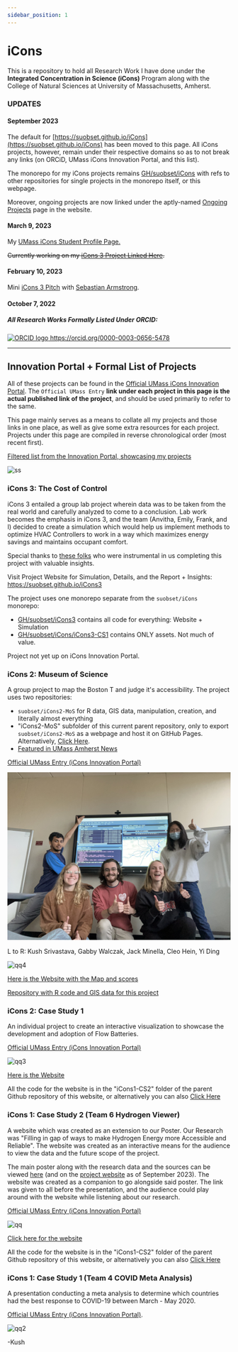 ```yaml
---
sidebar_position: 1
---
```


# iCons

This is a repository to hold all Research Work I have done under the <b>Integrated Concentration in Science (iCons)</b> Program along with the College of Natural Sciences at University of Massachusetts, Amherst.

### UPDATES

#### September 2023

The default for [https://suobset.github.io/iCons](https://suobset.github.io/iCons) has been moved to this page. All iCons projects, however, remain under their respective domains so as to not break any links (on ORCiD, UMass iCons Innovation Portal, and this list). 

The monorepo for my iCons projects remains [GH/suobset/iCons](https://github/suobset/iCons) with refs to other repositories for single projects in the monorepo itself, or this webpage.

Moreover, ongoing projects are now linked under the aptly-named [Ongoing Projects](https://skushagra.com/docs/research/ongoing) page in the website.

#### March 9, 2023

My <a href="https://icons.cns.umass.edu/student/profiles/kushagra-srivastava">UMass iCons Student Profile Page.</a>

<s>Currently working on my <a href="https://suobset.github.io/iCons3">iCons 3 Project Linked Here</a>.</s>

#### February 10, 2023

Mini <a href="https://suobset.github.io/iCons/iCons3-10feb/"> iCons 3 Pitch</a> with <a href="https://www.linkedin.com/in/sebastianarmstrong/">Sebastian Armstrong</a>.

#### October 7, 2022

##### All Research Works Formally Listed Under ORCID: 
<a href="https://orcid.org/0000-0003-0656-5478">
<img alt="ORCID logo" src="https://info.orcid.org/wp-content/uploads/2019/11/orcid_16x16.png" width="16" height="16" />
https://orcid.org/0000-0003-0656-5478
</a>

<hr />

## Innovation Portal + Formal List of Projects 

All of these projects can be found in the <a href="https://icons.cns.umass.edu/innovation-portal/search">Official UMass iCons Innovation Portal</a>. The ```Official UMass Entry``` <b>link under each project in this page is the actual published link of the project</b>, and should be used primarily to refer to the same.

This page mainly serves as a means to collate all my projects and those links in one place, as well as give some extra resources for each project. Projects under this page are compiled in reverse chronological order (most recent first).

<a href="https://icons.cns.umass.edu/innovation-portal/search?keywords=kushagra">Filtered list from the Innovation Portal, showcasing my projects</a>

![ss](https://user-images.githubusercontent.com/73229775/175075177-a9728232-a4e9-4c68-a60d-4ae02ba388eb.png)

### iCons 3: The Cost of Control

iCons 3 entailed a group lab project wherein data was to be taken from the real world and carefully analyzed to come to a conclusion. Lab work becomes the emphasis in iCons 3, and the team (Anvitha, Emily, Frank, and I) decided to create a simulation which would help us implement methods to optimize HVAC Controllers to work in a way which maximizes energy savings and maintains occupant comfort.

Special thanks to [these folks](https://suobset.github.io/iCons3/docs/acknowledgements_references) who were instrumental in us completing this project with valuable insights.

Visit Project Website for Simulation, Details, and the Report + Insights: https://suobset.github.io/iCons3

The project uses one monorepo separate from the ```suobset/iCons``` monorepo:

* [GH/suobset/iCons3](https://github.com/suobset/iCons3) contains all code for everything: Website + Simulation
* [GH/suobset/iCons/iCons3-CS1](https://github.com/iCons) contains ONLY assets. Not much of value.

Project not yet up on iCons Innovation Portal.

### iCons 2: Museum of Science

A group project to map the Boston T and judge it's accessibility. The project uses two repositories:

* ```suobset/iCons2-MoS``` for R data, GIS data, manipulation, creation, and literally almost everything
* "iCons2-MoS" subfolder of this current parent repository, only to export ```suobset/iCons2-MoS``` as a webpage and host it on GitHub Pages. Alternatively, <a href="https://github.com/suobset/iCons/iCons2-MoS">Click Here</a>.
* <a href="https://www.umass.edu/news/article/umass-icons-students-partner-museum-science-boston-tackle-climate-justice">Featured in UMass Amherst News</a>

<a href="https://icons.cns.umass.edu/innovation-portal/2124-mapping-transportation-accessibility-in-boston">Official UMass Entry (iCons Innovation Portal)</a>

![Team](./assets/iCons2-MoS-Team.jpg)

L to R: Kush Srivastava, Gabby Walczak, Jack Minella, Cleo Hein, Yi Ding

![qq4](https://user-images.githubusercontent.com/73229775/175076186-ed74c7d2-7555-4e8f-bf40-5cb81c8f5b48.png)

<a href="https://suobset.github.io/iCons/iCons2-MoS/index.html">Here is the Website with the Map and scores</a>


<a href="https://github.com/suobset/iCons2-MoS">Repository with R code and GIS data for this project</a>

### iCons 2: Case Study 1

An individual project to create an interactive visualization to showcase the development and adoption of Flow Batteries. 

<a href="https://icons.cns.umass.edu/innovation-portal/2125-rate-of-development-for-new-technologies-in-renewable-energy">Official UMass Entry (iCons Innovation Portal)</a>

![qq3](https://user-images.githubusercontent.com/73229775/175076029-63d0d650-1277-4d18-a98a-57ba7ff694bf.png)

<a href="https://suobset.github.io/iCons/iCons2-CS1/index.html">Here is the Website</a>

All the code for the website is in the "iCons1-CS2" folder of the parent Github repository of this website, or alternatively you can also <a href="https://github.com/suobset/iCons/iCons2-CS1">Click Here</a>

### iCons 1: Case Study 2 (Team 6 Hydrogen Viewer)

A website which was created as an extension to our Poster. Our Research was "Filling in gap of ways to make Hydrogen Energy more Accessible and Reliable". The website was created as an interactive means for the audience to view the data and the future scope of the project. 

The main poster along with the research data and the sources can be viewed <a href="https://docs.google.com/presentation/d/1Rl3o4Oow5fyl0XPS_FKG08Z8-gC7tRm8D_qi6X6LMBE/edit?usp=sharing">here</a> (and on the [project website](https://suobset.github.io/iCons/iCons1-CS2/) as of September 2023). The website was created as a companion to go alongside said poster. The link was given to all before the presentation, and the audience could play around with the website while listening about our research.

<a href="https://icons.cns.umass.edu/innovation-portal/1751-the-promise-of-hydrogen-energy">Official UMass Entry (iCons Innovation Portal)</a>

![qq](https://user-images.githubusercontent.com/73229775/175075615-3b804a92-6a85-4e3f-a23a-4b82effc7a11.png)

<a href="https://suobset.github.io/iCons/iCons1-CS2/">Click here for the website</a>

All the code for the website is in the "iCons1-CS2" folder of the parent Github repository of this website, or alternatively you can also <a href="https://github.com/suobset/iCons">Click Here</a>

### iCons 1: Case Study 1 (Team 4 COVID Meta Analysis)

A presentation conducting a meta analysis to determine which countries had the best response to COVID-19 between March - May 2020.

<a href="https://icons.cns.umass.edu/innovation-portal/2126-analyzing-covid-19-response-trends-across-different-countries">Official UMass Entry (iCons Innovation Portal)</a>.

![qq2](https://user-images.githubusercontent.com/73229775/175075821-118aaecf-21e7-43f9-9590-07b915ee15bf.png)

-Kush
